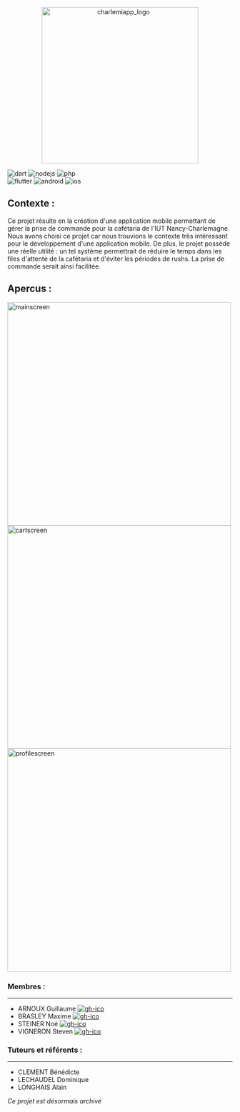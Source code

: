 <p align='center'>
<img src='https://user-images.githubusercontent.com/37373941/161144649-c97a6ffd-08f1-4496-ab48-fd874e4c59f0.png' alt='charlemiapp_logo' width=350>
</p>

<div>
 <img src='https://img.shields.io/badge/Made%20with%20Dart-0175C2?style=for-the-badge&logo=dart&logoColor=white' alt='dart'/>
 <img src='https://img.shields.io/badge/Made%20with%20Node.js-43853D?style=for-the-badge&logo=node.js&logoColor=white' alt='nodejs'/>
 <img src='https://img.shields.io/badge/Made%20with%20PHP-777BB4?style=for-the-badge&logo=php&logoColor=white' alt='php'/>
</div>
<div>
 <img src='https://img.shields.io/badge/with%20Flutter-02569B?style=for-the-badge&logo=flutter&logoColor=white' alt='flutter'/>
 <img src='https://img.shields.io/badge/for%20Android-3DDC84?style=for-the-badge&logo=android&logoColor=white' alt='android'/>
 <img src='https://img.shields.io/badge/and%20iOS-000000?style=for-the-badge&logo=ios&logoColor=white' alt='ios'/>
</div>

<!--### About project
![](https://img.shields.io/github/license/univ-lorraine-iut-charlemagneS3A_S02_ARNOUX_BRASLEY_STEINER_VIGNERON.svg)
![](https://img.shields.io/github/downloads/univ-lorraine-iut-charlemagne/S3A_S02_ARNOUX_BRASLEY_STEINER_VIGNERON/total.svg)
![](https://img.shields.io/github/forks/univ-lorraine-iut-charlemagne/S3A_S02_ARNOUX_BRASLEY_STEINER_VIGNERON.svg)
![](https://img.shields.io/github/stars/univ-lorraine-iut-charlemagne/S3A_S02_ARNOUX_BRASLEY_STEINER_VIGNERON.svg)
![](https://img.shields.io/github/issues/univ-lorraine-iut-charlemagne/S3A_S02_ARNOUX_BRASLEY_STEINER_VIGNERON.svg)
![](https://img.shields.io/github/issues-pr/univ-lorraine-iut-charlemagne/S3A_S02_ARNOUX_BRASLEY_STEINER_VIGNERON.svg)-->
 
## Contexte :

Ce projet résulte en la création d'une application mobile permettant de gérer la prise de commande pour la cafétaria de l'IUT Nancy-Charlemagne.
Nous avons choisi ce projet car nous trouvions le contexte très intéressant pour le développement d'une application mobile. De plus, le projet possède une réelle utilité : un tel système permettrait de réduire le temps dans les files d'attente de la cafétaria et d'éviter les périodes de rushs. La prise de commande serait ainsi facilitée.

## Apercus :

<div>
 <img src='https://user-images.githubusercontent.com/37373941/160843627-dd298718-dbe1-4c14-8a42-294084aa1120.jpg' height=500 alt='mainscreen'>
 <img src='https://user-images.githubusercontent.com/37373941/160844321-d39d64ac-7962-4858-9bcf-ca57cb76623b.jpg' height=500 alt='cartscreen'>
 <img src='https://user-images.githubusercontent.com/37373941/160844327-1c05f8d8-82e6-4d3c-bb84-abf256c05a7e.jpg' height=500 alt='profilescreen'>
</div>

### Membres :
___

- ARNOUX Guillaume <a href='https://github.com/guillaumearnx'><img src='https://img.shields.io/badge/guillaumearnx-100000?style=for-the-badge&logo=github&logoColor=white' alt='gh-ico'></a>
- BRASLEY Maxime <a href='https://github.com/maxime-brsl'><img src='https://img.shields.io/badge/maximebrsl-100000?style=for-the-badge&logo=github&logoColor=white' alt='gh-ico'></a>
- STEINER Noé <a href='https://github.com/unshade'><img src='https://img.shields.io/badge/unshade-100000?style=for-the-badge&logo=github&logoColor=white' alt='gh-ico'></a>
- VIGNERON Steven <a href='https://github.com/Reilbas'><img src='https://img.shields.io/badge/Reilbas-100000?style=for-the-badge&logo=github&logoColor=white' alt='gh-ico'></a>

### Tuteurs et référents :
___

- CLEMENT Bénédicte
- LECHAUDEL Dominique
- LONGHAIS Alain

*Ce projet est désormais archivé*
